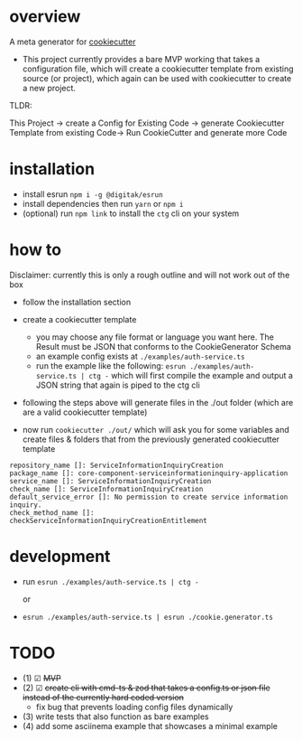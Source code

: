 # overview

A meta generator for [cookiecutter](https://github.com/cookiecutter/cookiecutter)

- This project currently provides a bare MVP working that takes a configuration file, which will create a cookiecutter template from existing source (or project), which again can be used with cookiecutter to create a new project.

TLDR:

This Project -> create a Config for Existing Code -> generate Cookiecutter Template from existing Code-> Run CookieCutter and generate more Code

# installation

- install esrun `npm i -g @digitak/esrun`
- install dependencies then run `yarn` or `npm i`
- (optional) run `npm link` to install the `ctg` cli on your system

# how to

Disclaimer: currently this is only a rough outline and will not work out of the box

- follow the installation section
- create a cookiecutter template

  - you may choose any file format or language you want here. The Result must be JSON that conforms to the CookieGenerator Schema
  - an example config exists at `./examples/auth-service.ts`
  - run the example like the following: `esrun ./examples/auth-service.ts | ctg -` which will first compile the example and output a JSON string that again is piped to the ctg cli

- following the steps above will generate files in the ./out folder (which are are a valid cookiecutter template)
- now run `cookiecutter ./out/` which will ask you for some variables and create files & folders that from the previously generated cookiecutter template

```
repository_name []: ServiceInformationInquiryCreation
package_name []: core-component-serviceinformationinquiry-application
service_name []: ServiceInformationInquiryCreation
check_name []: ServiceInformationInquiryCreation
default_service_error []: No permission to create service information inquiry.
check_method_name []: checkServiceInformationInquiryCreationEntitlement
```

# development

- run `esrun ./examples/auth-service.ts | ctg -`

  or

- `esrun ./examples/auth-service.ts | esrun ./cookie.generator.ts`

# TODO

- (1) ☑ <strike>MVP</strike>
- (2) ☑ <strike>create cli with cmd-ts & zod that takes a config.ts or json file instead of the currently hard coded version</strike>
  - fix bug that prevents loading config files dynamically
- (3) write tests that also function as bare examples
- (4) add some asciinema example that showcases a minimal example
